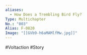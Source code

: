 ```yaml
---
aliases:
  - How Does a Trembling Bird Fly?
Type: Multichapter
No.: "003"
Alias: F-0820
Image: "[[GVb9-h6aMAMlfMw.jpg]]"
---
```

#Voltaction #Story
